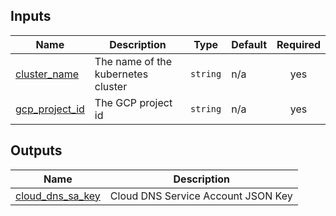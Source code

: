 <!-- BEGIN_TF_DOCS -->
## Inputs

| Name | Description | Type | Default | Required |
|------|-------------|------|---------|:--------:|
| <a name="input_cluster_name"></a> [cluster\_name](#input\_cluster\_name) | The name of the kubernetes cluster | `string` | n/a | yes |
| <a name="input_gcp_project_id"></a> [gcp\_project\_id](#input\_gcp\_project\_id) | The GCP project id | `string` | n/a | yes |

## Outputs

| Name | Description |
|------|-------------|
| <a name="output_cloud_dns_sa_key"></a> [cloud\_dns\_sa\_key](#output\_cloud\_dns\_sa\_key) | Cloud DNS Service Account JSON Key |
<!-- END_TF_DOCS -->